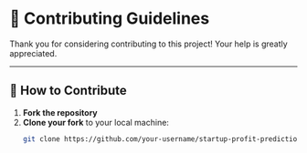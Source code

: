 # 🤝 Contributing Guidelines

Thank you for considering contributing to this project! Your help is greatly appreciated.

---

## 🧾 How to Contribute

1. **Fork the repository**
2. **Clone your fork** to your local machine:
   ```bash
   git clone https://github.com/your-username/startup-profit-prediction.git
